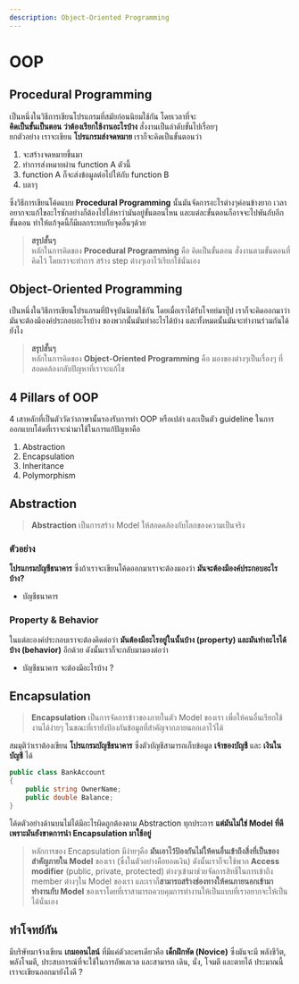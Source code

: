 ```yaml
---
description: Object-Oriented Programming
---
```


# OOP

## Procedural Programming

เป็นหนึ่งในวิธีการเขียนโปรแกรมที่สมัยก่อนนิยมใช้กัน โดยเวลาที่จะ  
**คิดเป็นขั้นเป็นตอน ว่าต้องเรียกใช้งานอะไรบ้าง** สั่งงานเป็นลำดับขั้นไปเรื่อยๆ  
ยกตัวอย่าง เราจะเขียน **โปรแกรมส่งจดหมาย** เราก็จะคิดเป็นขั้นตอนว่า

1. จะสร้างจดหมายขึ้นมา
2. ทำการส่งหมายผ่าน function A ตัวนี้
3. function A ก็จะส่งข้อมูลต่อไปให้กับ function B
4. บลาๆ

ซึ่งวิธีการเขียนโค้ดแบบ **Procedural Programming** นั้นมันจัดการอะไรต่างๆค่อนข้างยาก เวลาอยากจะแก้ไขอะไรซักอย่างก็ต้องไปไล่หาว่ามันอยู่ขั้นตอนไหน และแต่ละขั้นตอนก็อาจจะไปพันกับอีกขั้นตอน ทำให้แก้จุดนี้ก็มีผลกระทบกับจุดอื่นๆด้วย

> **สรุปสั้นๆ**  
> หลักในการคิดของ **Procedural Programming** คือ คิดเป็นขั้นตอน สั่งงานตามขั้นตอนที่คิดไว้ โดยเราจะทำการ สร้าง step ต่างๆเอาไว้เรียกใช้นั่นเอง

## Object-Oriented Programming

เป็นหนึ่งในวิธีการเขียนโปรแกรมที่ปัจจุบันนิยมใช้กัน โดยเมื่อเราได้รับโจทย์มาปุ๊ป เราก็จะคิดออกมาว่า มันจะต้องมีองค์ประกอบอะไรบ้าง ของพวกนั้นมันทำอะไรได้บ้าง และทั้งหมดนั้นมันจะทำงานร่วมกันได้ยังไง

> **สรุปสั้นๆ**  
> หลักในการคิดของ **Object-Oriented Programming** คือ มองของต่างๆเป็นเรื่องๆ ที่สอดคล้องกลับปัญหาที่เราจะแก้ไข

## 4 Pillars of OOP

4 เสาหลักที่เป็นตัววัดว่าภาษานั้นรองรับการทำ OOP หรือเปล่า และเป็นตัว guideline ในการออกแบบโค้ดที่เราจะนำมาใช้ในการแก้ปัญหาคือ

1. Abstraction
2. Encapsulation
3. Inheritance
4. Polymorphism

## Abstraction

> **Abstraction** เป็นการสร้าง Model ให้สอดคล้องกับโลกของความเป็นจริง

### ตัวอย่าง

**โปรแกรมบัญชีธนาคาร** ซึ่งถ้าเราจะเขียนโค้ดออกมาเราจะต้องมองว่า **มันจะต้องมีองค์ประกอบอะไรบ้าง?**

* บัญชีธนาคาร

### Property & Behavior

ในแต่ละองค์ประกอบเราจะต้องคิดต่อว่า **มันต้องมีอะไรอยู่ในนั้นบ้าง \(property\) และมันทำอะไรได้บ้าง \(behavior\)** อีกด้วย ดังนั้นเราก็จะกลับมามองต่อว่า

* บัญชีธนาคาร จะต้องมีอะไรบ้าง ?

## Encapsulation

> **Encapsulation** เป็นการจัดการข้าวของภายในตัว Model ของเรา เพื่อให้คนอื่นเรียกใช้งานได้ง่ายๆ ในขณะที่เรายังป้องกันข้อมูลที่สำคัญจากภายนอกเอาไว้ได้

สมมุติว่าเราต้องเขียน **โปรแกรมบัญชีธนาคาร** ซึ่งตัวบัญชีสามารถเก็บข้อมูล **เจ้าของบัญชี** และ **เงินในบัญชี** ได้

```csharp
public class BankAccount
{
    public string OwnerName;
    public double Balance;
}
```

โค้ดตัวอย่างด้านบนไม่ได้มีอะไรผิดถูกต้องตาม Abstraction ทุกประการ **แต่มันไม่ใช่ Model ที่ดีเพราะมันยังขาดการนำ Encapsulation มาใช้อยู่**

> หลักการของ Encapsulation มีง่ายๆคือ **มันเอาไว้ป้องกันไม่ให้คนอื่นเข้าถึงสิ่งที่เป็นของสำคัญภายใน Model** ของเรา \(ซึ่งในตัวอย่างคือยอดเงิน\) ดังนั้นเราก็จะใช้พวก **Access modifier** \(public, private, protected\) ต่างๆเข้ามาช่วยจัดการสิทธิ์ในการเข้าถึง member ต่างๆใน Model ของเรา และเราก็**สามารถสร้างช่องทางให้คนภายนอกเข้ามาทำงานกับ Model** ของเราโดยที่เราสามารถควบคุมการทำงานให้เป็นแบบที่เราอยากจะให้เป็นได้นั่นเอง

## **ทำโจทย์กัน**

มีบริษัทมาจ้างเขียน **เกมออนไลน์** ที่มีแค่ตัวละครเดียวคือ **เด็กฝึกหัด \(Novice\)** ซึ่งมันจะมี พลังชีวิต, พลังโจมตี, ประสบการณ์ที่จะใช้ในการอัพเลเวล และสามารถ เดิน, นั่ง, โจมตี และตายได้ ประมาณนี้ เราจะเขียนออกมายังไงดี ?






